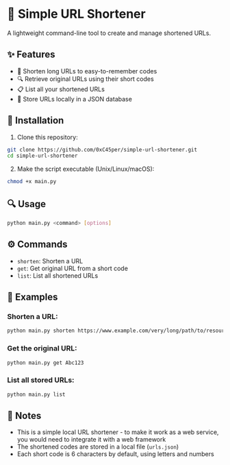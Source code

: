 # 🔗 Simple URL Shortener

A lightweight command-line tool to create and manage shortened URLs.

## ✨ Features

- 🔹 Shorten long URLs to easy-to-remember codes
- 🔍 Retrieve original URLs using their short codes
- 📋 List all your shortened URLs
- 💾 Store URLs locally in a JSON database

## 🚀 Installation

1. Clone this repository:
```bash
git clone https://github.com/0xC45per/simple-url-shortener.git
cd simple-url-shortener
```

2. Make the script executable (Unix/Linux/macOS):
```bash
chmod +x main.py
```

## 🔍 Usage

```bash
python main.py <command> [options]
```

## ⚙️ Commands

- `shorten`: Shorten a URL
- `get`: Get original URL from a short code
- `list`: List all shortened URLs

## 📝 Examples

### Shorten a URL:
```bash
python main.py shorten https://www.example.com/very/long/path/to/resource
```

### Get the original URL:
```bash
python main.py get Abc123
```

### List all stored URLs:
```bash
python main.py list
```

## 📌 Notes

- This is a simple local URL shortener - to make it work as a web service, you would need to integrate it with a web framework
- The shortened codes are stored in a local file (`urls.json`)
- Each short code is 6 characters by default, using letters and numbers
